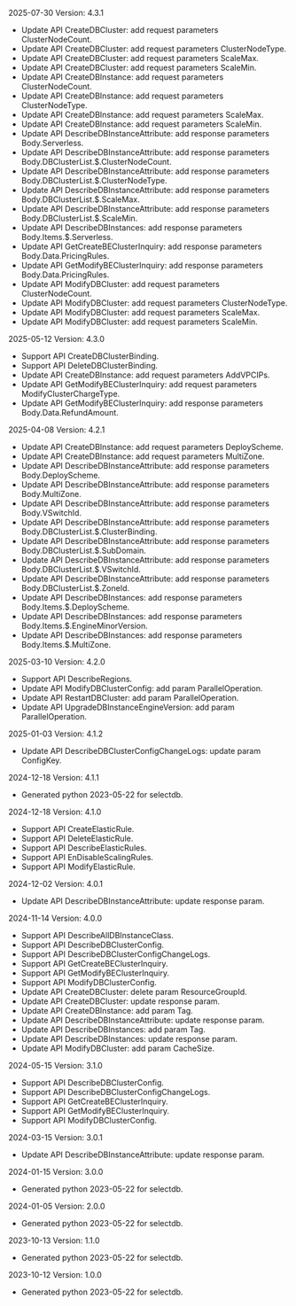 2025-07-30 Version: 4.3.1
- Update API CreateDBCluster: add request parameters ClusterNodeCount.
- Update API CreateDBCluster: add request parameters ClusterNodeType.
- Update API CreateDBCluster: add request parameters ScaleMax.
- Update API CreateDBCluster: add request parameters ScaleMin.
- Update API CreateDBInstance: add request parameters ClusterNodeCount.
- Update API CreateDBInstance: add request parameters ClusterNodeType.
- Update API CreateDBInstance: add request parameters ScaleMax.
- Update API CreateDBInstance: add request parameters ScaleMin.
- Update API DescribeDBInstanceAttribute: add response parameters Body.Serverless.
- Update API DescribeDBInstanceAttribute: add response parameters Body.DBClusterList.$.ClusterNodeCount.
- Update API DescribeDBInstanceAttribute: add response parameters Body.DBClusterList.$.ClusterNodeType.
- Update API DescribeDBInstanceAttribute: add response parameters Body.DBClusterList.$.ScaleMax.
- Update API DescribeDBInstanceAttribute: add response parameters Body.DBClusterList.$.ScaleMin.
- Update API DescribeDBInstances: add response parameters Body.Items.$.Serverless.
- Update API GetCreateBEClusterInquiry: add response parameters Body.Data.PricingRules.
- Update API GetModifyBEClusterInquiry: add response parameters Body.Data.PricingRules.
- Update API ModifyDBCluster: add request parameters ClusterNodeCount.
- Update API ModifyDBCluster: add request parameters ClusterNodeType.
- Update API ModifyDBCluster: add request parameters ScaleMax.
- Update API ModifyDBCluster: add request parameters ScaleMin.


2025-05-12 Version: 4.3.0
- Support API CreateDBClusterBinding.
- Support API DeleteDBClusterBinding.
- Update API CreateDBInstance: add request parameters AddVPCIPs.
- Update API GetModifyBEClusterInquiry: add request parameters ModifyClusterChargeType.
- Update API GetModifyBEClusterInquiry: add response parameters Body.Data.RefundAmount.


2025-04-08 Version: 4.2.1
- Update API CreateDBInstance: add request parameters DeployScheme.
- Update API CreateDBInstance: add request parameters MultiZone.
- Update API DescribeDBInstanceAttribute: add response parameters Body.DeployScheme.
- Update API DescribeDBInstanceAttribute: add response parameters Body.MultiZone.
- Update API DescribeDBInstanceAttribute: add response parameters Body.VSwitchId.
- Update API DescribeDBInstanceAttribute: add response parameters Body.DBClusterList.$.ClusterBinding.
- Update API DescribeDBInstanceAttribute: add response parameters Body.DBClusterList.$.SubDomain.
- Update API DescribeDBInstanceAttribute: add response parameters Body.DBClusterList.$.VSwitchId.
- Update API DescribeDBInstanceAttribute: add response parameters Body.DBClusterList.$.ZoneId.
- Update API DescribeDBInstances: add response parameters Body.Items.$.DeployScheme.
- Update API DescribeDBInstances: add response parameters Body.Items.$.EngineMinorVersion.
- Update API DescribeDBInstances: add response parameters Body.Items.$.MultiZone.


2025-03-10 Version: 4.2.0
- Support API DescribeRegions.
- Update API ModifyDBClusterConfig: add param ParallelOperation.
- Update API RestartDBCluster: add param ParallelOperation.
- Update API UpgradeDBInstanceEngineVersion: add param ParallelOperation.


2025-01-03 Version: 4.1.2
- Update API DescribeDBClusterConfigChangeLogs: update param ConfigKey.


2024-12-18 Version: 4.1.1
- Generated python 2023-05-22 for selectdb.

2024-12-18 Version: 4.1.0
- Support API CreateElasticRule.
- Support API DeleteElasticRule.
- Support API DescribeElasticRules.
- Support API EnDisableScalingRules.
- Support API ModifyElasticRule.


2024-12-02 Version: 4.0.1
- Update API DescribeDBInstanceAttribute: update response param.


2024-11-14 Version: 4.0.0
- Support API DescribeAllDBInstanceClass.
- Support API DescribeDBClusterConfig.
- Support API DescribeDBClusterConfigChangeLogs.
- Support API GetCreateBEClusterInquiry.
- Support API GetModifyBEClusterInquiry.
- Support API ModifyDBClusterConfig.
- Update API CreateDBCluster: delete param ResourceGroupId.
- Update API CreateDBCluster: update response param.
- Update API CreateDBInstance: add param Tag.
- Update API DescribeDBInstanceAttribute: update response param.
- Update API DescribeDBInstances: add param Tag.
- Update API DescribeDBInstances: update response param.
- Update API ModifyDBCluster: add param CacheSize.


2024-05-15 Version: 3.1.0
- Support API DescribeDBClusterConfig.
- Support API DescribeDBClusterConfigChangeLogs.
- Support API GetCreateBEClusterInquiry.
- Support API GetModifyBEClusterInquiry.
- Support API ModifyDBClusterConfig.


2024-03-15 Version: 3.0.1
- Update API DescribeDBInstanceAttribute: update response param.


2024-01-15 Version: 3.0.0
- Generated python 2023-05-22 for selectdb.

2024-01-05 Version: 2.0.0
- Generated python 2023-05-22 for selectdb.

2023-10-13 Version: 1.1.0
- Generated python 2023-05-22 for selectdb.

2023-10-12 Version: 1.0.0
- Generated python 2023-05-22 for selectdb.

